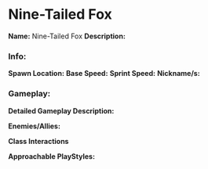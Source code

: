 # Nine-Tailed Fox

**Name:** Nine-Tailed Fox
**Description:**

### Info:

**Spawn Location:** 
**Base Speed:**
**Sprint Speed:** 
**Nickname/s:**

### Gameplay:

**Detailed Gameplay Description:**

**Enemies/Allies:**

**Class Interactions**

**Approachable PlayStyles:**    